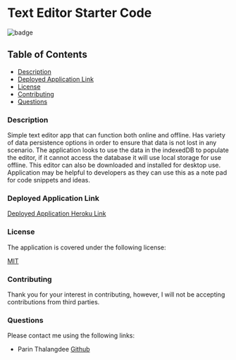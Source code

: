 # Text Editor Starter Code

![badge](https://img.shields.io/badge/license-mit-blue)

## Table of Contents

* [Description](#description)
* [Deployed Application Link](#deployed-application-video)  
* [License](#license)    
* [Contributing](#contributing)
* [Questions](#questions)

### Description
Simple text editor app that can function both online and offline. Has variety of data persistence options in order to ensure that data is not lost in any scenario. The application looks to use the data in the indexedDB to populate the editor, if it cannot access the database it will use local storage for use offline. This editor can also be downloaded and installed for desktop use. Application may be helpful to developers as they can use this as a note pad for code snippets and ideas.
  
### Deployed Application Link
  
[Deployed Application Heroku Link]()

### License

The application is covered under the following license:
  
[MIT](https://choosealicense.com/licenses/mit)
    
### Contributing
  
Thank you for your interest in contributing, however, I will not be accepting contributions from third parties.

### Questions

Please contact me using the following links:
  
- Parin Thalangdee [Github](https://github.com/parinthalangdee)